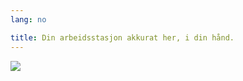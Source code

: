 ```yaml
---
lang: no

title: Din arbeidsstasjon akkurat her, i din hånd.
---
```


<img src="Images/earth.png" />




